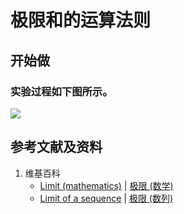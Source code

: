 # 极限和的运算法则

## 开始做

### 实验过程如下图所示。

![](/images/函数和极限/极限与连续/极限的运算法则/和/1a1.jpg)

## 参考文献及资料

1. 维基百科
	- [Limit (mathematics)](https://en.wikipedia.org/wiki/Limit_(mathematics)) | [极限 (数学)](https://zh.wikipedia.org/wiki/%E6%9E%81%E9%99%90_(%E6%95%B0%E5%AD%A6)) 
	- [Limit of a sequence](https://en.wikipedia.org/wiki/Limit_of_a_sequence) | [极限 (数列)](https://zh.wikipedia.org/wiki/極限_(數列))
